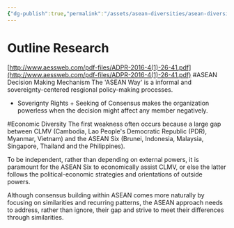 ```yaml
---
{"dg-publish":true,"permalink":"/assets/asean-diversities/asean-diversity-assignment-outline-research/"}
---
```


# Outline Research

[http://www.aessweb.com/pdf-files/ADPR-2016-4(1)-26-41.pdf](http://www.aessweb.com/pdf-files/ADPR-2016-4(1)-26-41.pdf)
#ASEAN Decision Making Mechanism
The 'ASEAN Way' is a informal and sovereignty-centered resgional policy-making processes.

- Soverignty Rights + Seeking of Consensus makes the organization powerless when the decision might affect any member negatively.

#Economic Diversity
The first weakness often occurs because a large gap between CLMV (Cambodia, Lao People's Democratic Republic (PDR), Myanmar, Vietnam) and the ASEAN Six (Brunei, Indonesia, Malaysia, Singapore, Thailand and the Philippines).

To be independent, rather than depending on external powers, it is paramount for the ASEAN Six to economically assist CLMV, or else the latter follows the political-economic strategies and orientations of outside powers.

Although consensus building within ASEAN comes more naturally by focusing on similarities and recurring patterns, the ASEAN approach needs to address, rather than ignore, their gap and strive to meet their differences through similarities.